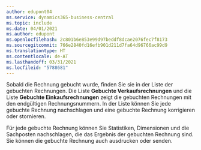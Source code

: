 ```yaml
---
author: edupont04
ms.service: dynamics365-business-central
ms.topic: include
ms.date: 04/01/2021
ms.author: edupont
ms.openlocfilehash: 2c801b6e853e99d97beddf8dcae2076fec7f8173
ms.sourcegitcommit: 766e2840fd16efb901d211d7fa64d96766ac99d9
ms.translationtype: HT
ms.contentlocale: de-AT
ms.lasthandoff: 03/31/2021
ms.locfileid: "5788681"
---
```

Sobald die Rechnung gebucht wurde, finden Sie sie in der Liste der gebuchten Rechnungen. Die Liste **Gebuchte Verkaufsrechnungen** und die Liste **Gebuchte Einkaufsrechnungen** zeigt die gebuchten Rechnungen mit den endgültigen Rechnungsnummern. In der Liste können Sie jede gebuchte Rechnung nachschlagen und eine gebuchte Rechnung korrigieren oder stornieren.  

Für jede gebuchte Rechnung können Sie Statistiken, Dimensionen und die Sachposten nachschlagen, die das Ergebnis der gebuchten Rechnung sind. Sie können die gebuchte Rechnung auch ausdrucken oder senden.  
